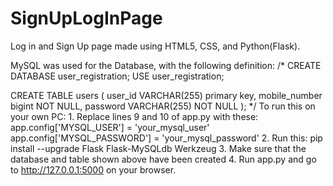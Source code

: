 # SignUpLogInPage
Log in and Sign Up page made using HTML5, CSS, and Python(Flask).

MySQL was used for the Database, with the following definition:
/*
CREATE DATABASE user_registration;
USE user_registration;

CREATE TABLE users (
    user_id VARCHAR(255) primary key,
    mobile_number bigint NOT NULL,
    password VARCHAR(255) NOT NULL
);
*/
To run this on your own PC:
    1. Replace lines 9 and 10 of app.py with these:
        app.config['MYSQL_USER'] = 'your_mysql_user'
        app.config['MYSQL_PASSWORD'] = 'your_mysql_password'
    2. Run this:
        pip install --upgrade Flask Flask-MySQLdb Werkzeug
    3. Make sure that the database and table shown above have been created
    4. Run app.py and go to http://127.0.0.1:5000 on your browser.



